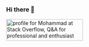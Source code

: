 ### Hi there 👋

<a href="https://stackoverflow.com/users/1798704/mohammad"><img src="https://stackoverflow.com/users/flair/1798704.png" width="208" height="58" alt="profile for Mohammad at Stack Overflow, Q&amp;A for professional and enthusiast programmers" title="profile for Mohammad at Stack Overflow, Q&amp;A for professional and enthusiast programmers"></a>

<!--
**msahebhonar/msahebhonar** is a ✨ _special_ ✨ repository because its `README.md` (this file) appears on your GitHub profile.

Here are some ideas to get you started:

- 🔭 I’m currently working on ...
- 🌱 I’m currently learning ...
- 👯 I’m looking to collaborate on ...
- 🤔 I’m looking for help with ...
- 💬 Ask me about ...
- 📫 How to reach me: ...
- 😄 Pronouns: ...
- ⚡ Fun fact: ...
-->
